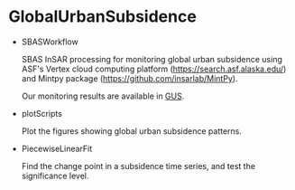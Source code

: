 # GlobalUrbanSubsidence

- SBASWorkflow
  
  SBAS InSAR processing for monitoring global urban subsidence using ASF's Vertex cloud computing platform (https://search.asf.alaska.edu/) and Mintpy package (https://github.com/insarlab/MintPy).
  
  Our monitoring results are available in [GUS](https://ee.pkurelab.projects.earthengine.app/view/gus).
  
- plotScripts
  
  Plot the figures showing global urban subsidence patterns.
  
- PiecewiseLinearFit
  
  Find the change point in a subsidence time series, and test the significance level.
